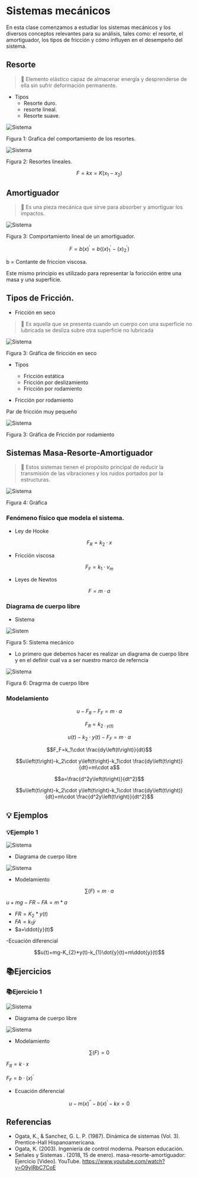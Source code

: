 # Sistemas mecánicos
En esta clase comenzamos a estudiar los sistemas mecánicos y los diversos conceptos relevantes para su análisis, tales como: el resorte, el amortiguador, los tipos de fricción y cómo influyen en el desempeño del sistema.

## Resorte

> 🔑 Elemento elástico capaz de almacenar energía y desprenderse de ella sin sufrir deformación permanente.
- Tipos
    - Resorte duro.
    - resorte lineal.
    - Resorte suave.
 
![Sistema](https://github.com/Santi24Garcia/APUNTES/blob/main/IMAGENES/TiposResorte.png)

Figura 1: Grafica del comportamiento de los resortes.

![Sistema](https://github.com/Santi24Garcia/APUNTES/blob/main/IMAGENES/ResorteLinea.png)

Figura 2: Resortes lineales.

$$F=kx=K\left(x_1-x_2\right)$$

## Amortiguador

> 🔑 Es una pieza mecánica que sirve para absorber y amortiguar los impactos.

![Sistema](https://github.com/Santi24Garcia/APUNTES/blob/main/IMAGENES/AmortiguadorLineal.png)

Figura 3: Comportamiento lineal de un amortiguador.

$$F=b\left(x\right)^{'}=b\left(\left(x\right)^{'}_1-\left(x\right)^{'}_2\right)$$

b = Contante de friccion viscosa.

Este mismo principio es utilizado para representar la foricción entre una masa y una superficie.

## Tipos de Fricción.

- Fricción en seco

> 🔑 Es aquella que se presenta cuando un cuerpo con una superficie no lubricada se desliza subre otra superficie no lubricada

![Sistema](https://github.com/Santi24Garcia/APUNTES/blob/main/IMAGENES/FriccionSeco.png)

Figura 3: Gráfica de firicción en seco

- Tipos
    - Fricción estática
    - Fricción por deslizamiento
    - Fricción por rodamiento

- Fricción por rodamiento

Par de fricción muy pequeño

![Sistema](https://github.com/Santi24Garcia/APUNTES/blob/main/IMAGENES/FriccionRodamiento.png)

Figura 3:  Gráfica de Fricción por rodamiento

## Sistemas Masa-Resorte-Amortiguador

> 🔑 Estos sistemas tienen el propósito principal de reducir la transmisión de las vibraciones y los ruidos portados por la estructuras.

![Sistema](https://github.com/Santi24Garcia/APUNTES/blob/main/IMAGENES/MRA.png)

Figura 4: Gráfica

### Fenómeno físico que modela el sistema.

- Ley de Hooke

$$F_R=k_2\cdot x$$

- Fricción viscosa

$$F_F=k_1\cdot v_m$$

- Leyes de Newtos

$$F=m\cdot a$$

### Diagrama de cuerpo libre

- Sistema

![Sistem](https://github.com/Santi24Garcia/APUNTES/blob/main/IMAGENES/SistemaMecanico.png)

Figura 5: Sistema mecánico

- Lo primero que debemos hacer es realizar un diagrama de cuerpo libre y en el definir cual va a ser nuestro marco de referncia 

![Sistema](https://github.com/Santi24Garcia/APUNTES/blob/main/IMAGENES/DIAGRALIBREMEC.png)

Figura 6: Dragrma de cuerpo libre

### Modelamiento

$$u-F_R-F_F=m\cdot a$$

$$F_R=k_{2\cdot y\left(t\right)}$$

$$u\left(t\right)-k_2\cdot y\left(t\right)-F_F=m\cdot a$$

$$F_F=k_1\cdot \frac{dy\left(t\right)}{dt}$$

$$u\left(t\right)-k_2\cdot y\left(t\right)-k_1\cdot \frac{dy\left(t\right)}{dt}=m\cdot a$$

$$a=\frac{d^2y\left(t\right)}{dt^2}$$

$$u\left(t\right)-k_2\cdot y\left(t\right)-k_1\cdot \frac{dy\left(t\right)}{dt}=m\cdot \frac{d^2y\left(t\right)}{dt^2}$$

## 💡 Ejemplos

### 💡Ejemplo 1

![Sistema](https://github.com/Santi24Garcia/APUNTES/blob/main/IMAGENES/EJMEC.png)

- Diagrama de cuerpo libre

![Sistema](https://github.com/Santi24Garcia/APUNTES/blob/main/IMAGENES/DIAMEJ.png)


- Modelamiento

$$\sum \left(F\right)=m\cdot a$$

$u+mg-FR-FA=m*a$

- $FR=K_{2}*y(t)$
- $FA=k_{1}\dot{y}$
- $a=\ddot{y}(t)$

-Ecuación diferencial

$$u(t)+mg-K_{2}*y(t)-k_{1}\dot{y}(t)=m\ddot{y}(t)$$

## 📚Ejercicios

### 📚Ejercicio 1

![Sistema](https://github.com/Santi24Garcia/APUNTES/blob/main/IMAGENES/Ejercicio1Mec.png)

- Diagrama de cuerpo libre

![Sistema](https://github.com/Santi24Garcia/APUNTES/blob/main/IMAGENES/DIAGRAEJ1.png)

- Modelamiento

$$\sum \left(F\right)=0$$

$F_R=k\cdot x$

$F_F=b\cdot \left(x\right)^{'}$

- Ecuación diferencial

$$u-m\left(x\right)^{''}-b\left(x\right)^{'}-kx=0$$

## Referencias

- Ogata, K., & Sanchez, G. L. P. (1987). Dinámica de sistemas (Vol. 3). Prentice-Hall Hispanoamericana.
- Ogata, K. (2003). Ingeniería de control moderna. Pearson educación.
- Señales y Sistemas . (2018, 15 de enero). masa-resorte-amortiguador: Ejercicio [Video]. YouTube. https://www.youtube.com/watch?v=O9yIRbC7CoE 
